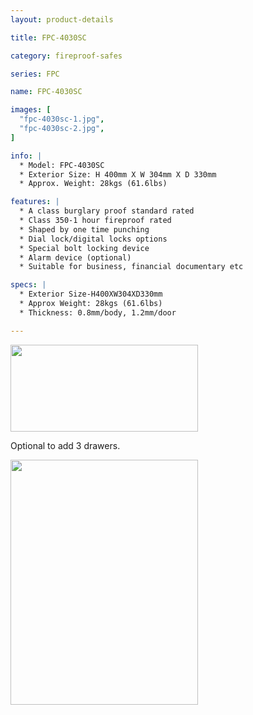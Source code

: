 ```yaml
---
layout: product-details

title: FPC-4030SC

category: fireproof-safes

series: FPC

name: FPC-4030SC

images: [
  "fpc-4030sc-1.jpg",
  "fpc-4030sc-2.jpg",
]

info: |
  * Model: FPC-4030SC
  * Exterior Size: H 400mm X W 304mm X D 330mm
  * Approx. Weight: 28kgs (61.6lbs)

features: |
  * A class burglary proof standard rated
  * Class 350-1 hour fireproof rated
  * Shaped by one time punching
  * Dial lock/digital locks options
  * Special bolt locking device
  * Alarm device (optional)
  * Suitable for business, financial documentary etc

specs: |
  * Exterior Size-H400XW304XD330mm
  * Approx Weight: 28kgs (61.6lbs)
  * Thickness: 0.8mm/body, 1.2mm/door

---
```


<img alt="" src="{IMAGE_CDN}/fpc-4030sc-3.jpg" style="width: 300px; height: 139px;" />

Optional to add 3 drawers.

<img alt="" src="{IMAGE_CDN}/fpc-4030sc-4.jpg" style="width: 300px; height: 392px;" />
